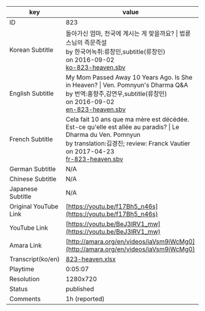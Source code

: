 |  key  |  value  |
|-------|---------|
| ID            | 823 |
| Korean Subtitle | 돌아가신 엄마, 천국에 계시는 게 맞을까요? \| 법륜스님의 즉문즉설<br>by 한국어녹취:류창민,subtitle(류창민)<br>on 2016-09-02<br>[ko-823-heaven.sbv](https://github.com/jungtosociety/dharma-qna/raw/master/sub/823/ko-823-heaven.sbv)<br>|
| English Subtitle | My Mom Passed Away 10 Years Ago. Is She in Heaven? \| Ven. Pomnyun's Dharma Q&A<br>by 번역:홍향주,김연우,subtitle(류창민)<br>on 2016-09-02<br>[en-823-heaven.sbv](https://github.com/jungtosociety/dharma-qna/raw/master/sub/823/en-823-heaven.sbv)<br>|
| French Subtitle | Cela fait 10 ans que ma mère est décédée. Est-ce qu'elle est allée au paradis? \| Le Dharma du Ven. Pomnyun<br>by translation:김경진; review: Franck Vautier<br>on 2017-04-23<br>[fr-823-heaven.sbv](https://github.com/jungtosociety/dharma-qna/raw/master/sub/823/fr-823-heaven.sbv)<br>|
| German Subtitle | N/A |
| Chinese Subtitle | N/A |
| Japanese Subtitle | N/A |
| Original YouTube Link  | [https://youtu.be/f17Bh5_n46s](https://youtu.be/f17Bh5_n46s) |
| YouTube Link  | [https://youtu.be/BeJ3IRV1_mw](https://youtu.be/BeJ3IRV1_mw) |
| Amara Link    | [http://amara.org/en/videos/iaVsm9iWcMg0](http://amara.org/en/videos/iaVsm9iWcMg0) |
| Transcript(ko/en) | [823-heaven.xlsx](https://github.com/jungtosociety/dharma-qna/raw/master/sub/823/823-heaven.xlsx) |
| Playtime | 0:05:07 |
| Resolution | 1280x720|
| Status | published |
| Comments | 1h (reported) |
